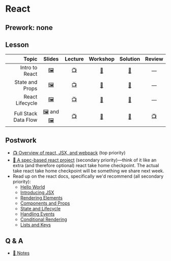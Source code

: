 # React

## Prework: none

## Lesson

Topic | Slides | Lecture | Workshop | Solution | Review
-----:|:------:|:-------:|:--------:|:--------:|:-----:
Intro to React | [🖼️][react-1a] | [📺][react-1b] | [🔬][react-1c] | [👾][react-1d] | —
State and Props | [🖼️][react-2a] | [📺][react-2b] | [🔬][react-2c] | [👾][react-2d] | —
React Lifecycle | [🖼️][react-3a] | [📺][react-3b] | [🤝][react-3c] | [👾][react-3d] | —
Full Stack Data Flow | [🖼️][react-4a-1] and [🖼️][react-4a-2] | [📺][react-4b] | [🤝][react-4c] |[👾][react-4d] | [📺][react-4e]

[react-1a]: 1-intro-to-react/Intro%20to%20React.pdf
[react-1b]: https://youtu.be/RnbRy4Flh6o
[react-1c]: https://learn.fullstackacademy.com/workshop/5a5112e0bd81c10004118461/landing
[react-1d]: 1-intro-to-react/Lab.FirstComponent
[react-2a]: 2-state-and-props/State%20and%20Props.pdf
[react-2b]: https://youtu.be/AQQGYAukXIM
[react-2c]: https://learn.fullstackacademy.com/workshop/5a5114a89ecf2d0004a9e933/landing
[react-2d]: 2-state-and-props/Lab.PropsAndState
[react-3a]: 3-react-lifecycle/React%20Lifecycle.pdf
[react-3b]: https://youtu.be/V1iAZETQQLk
[react-3c]: https://learn.fullstackacademy.com/workshop/5a69f5e80bbb10000404cfd4/landing
[react-3d]: 3-react-lifecycle/PairExercise.ContactList
[react-4a-1]: 4-full-stack-data-flow/Full%20Stack%20Data%20Flow.pdf
[react-4a-2]: 4-full-stack-data-flow/React%20Virtual%20DOM.pdf
[react-4b]: https://youtu.be/oHgzOqxFmak
[react-4c]: https://learn.fullstackacademy.com/workshop/5a6b85ed91fd3800043656e8/landing
[react-4d]: 4-full-stack-data-flow/PairProject.Juke
[react-4e]: https://www.youtube.com/playlist?list=PLx0iOsdUOUmlDnS91P6zf3LrIu-ZPs2pG

## Postwork

- [📺 Overview of react, JSX, and webpack](https://www.youtube.com/playlist?list=PLx0iOsdUOUmlkkod59nXwkN4iB04beamn) (top priority)
- [👾 A spec-based react project](https://github.com/FullstackAcademy/codys-quiz) (secondary priority)—think of it like an extra (and therefore optional) react take home checkpoint. The actual take react take home checkpoint will be something we share next week.
- Read up on the react docs, specifically we'd recommend (all secondary priority):
  - [Hello World](https://reactjs.org/docs/hello-world.html)
  - [Introducing JSX](https://reactjs.org/docs/introducing-jsx.html)
  - [Rendering Elements](https://reactjs.org/docs/rendering-elements.html)
  - [Components and Props](https://reactjs.org/docs/components-and-props.html)
  - [State and Lifecycle](https://reactjs.org/docs/state-and-lifecycle.html)
  - [Handling Events](https://reactjs.org/docs/handling-events.html)
  - [Conditional Rendering](https://reactjs.org/docs/conditional-rendering.html)
  - [Lists and Keys](https://reactjs.org/docs/lists-and-keys.html)

## Q & A

- [📖 Notes](q-and-a-notes.md)
